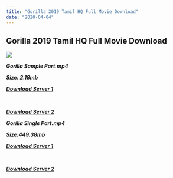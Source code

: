 ```yaml
---
title: "Gorilla 2019 Tamil HQ Full Movie Download"
date: "2020-04-04"
---
```


## Gorilla 2019 Tamil HQ Full Movie Download

![](https://images.moviebuff.com/4824302b-e16b-4a53-8077-7491fdc15c00?w=1000)

**_Gorilla Sample Part.mp4_**

**_Size: 2.18mb_**

**_[Download Server 1](http://b7.wetransfer.vip/files/Tamil{b337cb003d07febca875724d018e20f8c1927a284fdd439ea607fcc650de5bb7}20Movies/Tamil{b337cb003d07febca875724d018e20f8c1927a284fdd439ea607fcc650de5bb7}202019{b337cb003d07febca875724d018e20f8c1927a284fdd439ea607fcc650de5bb7}20Movies/Gorilla{b337cb003d07febca875724d018e20f8c1927a284fdd439ea607fcc650de5bb7}20(2019)/Gorilla{b337cb003d07febca875724d018e20f8c1927a284fdd439ea607fcc650de5bb7}20(2019){b337cb003d07febca875724d018e20f8c1927a284fdd439ea607fcc650de5bb7}20Proper{b337cb003d07febca875724d018e20f8c1927a284fdd439ea607fcc650de5bb7}20HDRip/Gorilla{b337cb003d07febca875724d018e20f8c1927a284fdd439ea607fcc650de5bb7}20(2019){b337cb003d07febca875724d018e20f8c1927a284fdd439ea607fcc650de5bb7}20Sample{b337cb003d07febca875724d018e20f8c1927a284fdd439ea607fcc650de5bb7}20(640x360).mp4)_**

**_[  
](http://b7.wetransfer.vip/files/Tamil{b337cb003d07febca875724d018e20f8c1927a284fdd439ea607fcc650de5bb7}20Movies/Tamil{b337cb003d07febca875724d018e20f8c1927a284fdd439ea607fcc650de5bb7}202019{b337cb003d07febca875724d018e20f8c1927a284fdd439ea607fcc650de5bb7}20Movies/Gorilla{b337cb003d07febca875724d018e20f8c1927a284fdd439ea607fcc650de5bb7}20(2019)/Gorilla{b337cb003d07febca875724d018e20f8c1927a284fdd439ea607fcc650de5bb7}20(2019){b337cb003d07febca875724d018e20f8c1927a284fdd439ea607fcc650de5bb7}20Proper{b337cb003d07febca875724d018e20f8c1927a284fdd439ea607fcc650de5bb7}20HDRip/Gorilla{b337cb003d07febca875724d018e20f8c1927a284fdd439ea607fcc650de5bb7}20(2019){b337cb003d07febca875724d018e20f8c1927a284fdd439ea607fcc650de5bb7}20Sample{b337cb003d07febca875724d018e20f8c1927a284fdd439ea607fcc650de5bb7}20(640x360).mp4)_**

**_[Download Server 2](http://b7.wetransfer.vip/files/Tamil{b337cb003d07febca875724d018e20f8c1927a284fdd439ea607fcc650de5bb7}20Movies/Tamil{b337cb003d07febca875724d018e20f8c1927a284fdd439ea607fcc650de5bb7}202019{b337cb003d07febca875724d018e20f8c1927a284fdd439ea607fcc650de5bb7}20Movies/Gorilla{b337cb003d07febca875724d018e20f8c1927a284fdd439ea607fcc650de5bb7}20(2019)/Gorilla{b337cb003d07febca875724d018e20f8c1927a284fdd439ea607fcc650de5bb7}20(2019){b337cb003d07febca875724d018e20f8c1927a284fdd439ea607fcc650de5bb7}20Proper{b337cb003d07febca875724d018e20f8c1927a284fdd439ea607fcc650de5bb7}20HDRip/Gorilla{b337cb003d07febca875724d018e20f8c1927a284fdd439ea607fcc650de5bb7}20(2019){b337cb003d07febca875724d018e20f8c1927a284fdd439ea607fcc650de5bb7}20Sample{b337cb003d07febca875724d018e20f8c1927a284fdd439ea607fcc650de5bb7}20(640x360).mp4)_**

**_Gorilla Single Part.mp4_**

**_Size:449.38mb_**

**_[Download Server 1](http://c10.wetransfer.vip//files/Gorilla{b337cb003d07febca875724d018e20f8c1927a284fdd439ea607fcc650de5bb7}20(2019).mp4)_**

**_[  
](http://c10.wetransfer.vip//files/Gorilla{b337cb003d07febca875724d018e20f8c1927a284fdd439ea607fcc650de5bb7}20(2019).mp4)_**

**_[Download Server 2](http://c10.wetransfer.vip//files/Gorilla{b337cb003d07febca875724d018e20f8c1927a284fdd439ea607fcc650de5bb7}20(2019).mp4)_**
